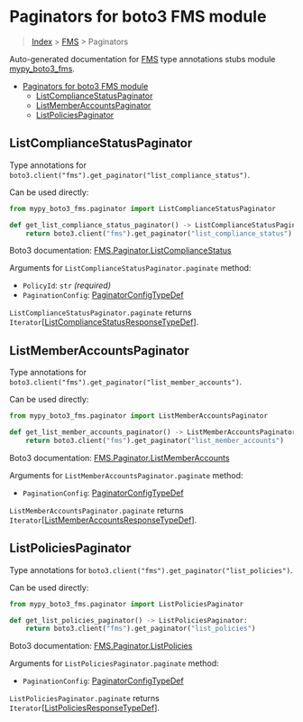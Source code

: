 # Paginators for boto3 FMS module

> [Index](../README.md) > [FMS](./README.md) > Paginators

Auto-generated documentation for
[FMS](https://boto3.amazonaws.com/v1/documentation/api/latest/reference/services/fms.html#FMS)
type annotations stubs module
[mypy_boto3_fms](https://pypi.org/project/mypy-boto3-fms/).

- [Paginators for boto3 FMS module](#paginators-for-boto3-fms-module)
  - [ListComplianceStatusPaginator](#listcompliancestatuspaginator)
  - [ListMemberAccountsPaginator](#listmemberaccountspaginator)
  - [ListPoliciesPaginator](#listpoliciespaginator)

## ListComplianceStatusPaginator

Type annotations for
`boto3.client("fms").get_paginator("list_compliance_status")`.

Can be used directly:

```python
from mypy_boto3_fms.paginator import ListComplianceStatusPaginator

def get_list_compliance_status_paginator() -> ListComplianceStatusPaginator:
    return boto3.client("fms").get_paginator("list_compliance_status")
```

Boto3 documentation:
[FMS.Paginator.ListComplianceStatus](https://boto3.amazonaws.com/v1/documentation/api/latest/reference/services/fms.html#FMS.Paginator.ListComplianceStatus)

Arguments for `ListComplianceStatusPaginator.paginate` method:

- `PolicyId`: `str` *(required)*
- `PaginationConfig`:
  [PaginatorConfigTypeDef](https://vemel.github.io/boto3_stubs_docs/mypy_boto3_fms/type_defs.html#paginatorconfigtypedef)

`ListComplianceStatusPaginator.paginate` returns
`Iterator`\[[ListComplianceStatusResponseTypeDef](https://vemel.github.io/boto3_stubs_docs/mypy_boto3_fms/type_defs.html#listcompliancestatusresponsetypedef)\].

## ListMemberAccountsPaginator

Type annotations for
`boto3.client("fms").get_paginator("list_member_accounts")`.

Can be used directly:

```python
from mypy_boto3_fms.paginator import ListMemberAccountsPaginator

def get_list_member_accounts_paginator() -> ListMemberAccountsPaginator:
    return boto3.client("fms").get_paginator("list_member_accounts")
```

Boto3 documentation:
[FMS.Paginator.ListMemberAccounts](https://boto3.amazonaws.com/v1/documentation/api/latest/reference/services/fms.html#FMS.Paginator.ListMemberAccounts)

Arguments for `ListMemberAccountsPaginator.paginate` method:

- `PaginationConfig`:
  [PaginatorConfigTypeDef](https://vemel.github.io/boto3_stubs_docs/mypy_boto3_fms/type_defs.html#paginatorconfigtypedef)

`ListMemberAccountsPaginator.paginate` returns
`Iterator`\[[ListMemberAccountsResponseTypeDef](https://vemel.github.io/boto3_stubs_docs/mypy_boto3_fms/type_defs.html#listmemberaccountsresponsetypedef)\].

## ListPoliciesPaginator

Type annotations for `boto3.client("fms").get_paginator("list_policies")`.

Can be used directly:

```python
from mypy_boto3_fms.paginator import ListPoliciesPaginator

def get_list_policies_paginator() -> ListPoliciesPaginator:
    return boto3.client("fms").get_paginator("list_policies")
```

Boto3 documentation:
[FMS.Paginator.ListPolicies](https://boto3.amazonaws.com/v1/documentation/api/latest/reference/services/fms.html#FMS.Paginator.ListPolicies)

Arguments for `ListPoliciesPaginator.paginate` method:

- `PaginationConfig`:
  [PaginatorConfigTypeDef](https://vemel.github.io/boto3_stubs_docs/mypy_boto3_fms/type_defs.html#paginatorconfigtypedef)

`ListPoliciesPaginator.paginate` returns
`Iterator`\[[ListPoliciesResponseTypeDef](https://vemel.github.io/boto3_stubs_docs/mypy_boto3_fms/type_defs.html#listpoliciesresponsetypedef)\].
